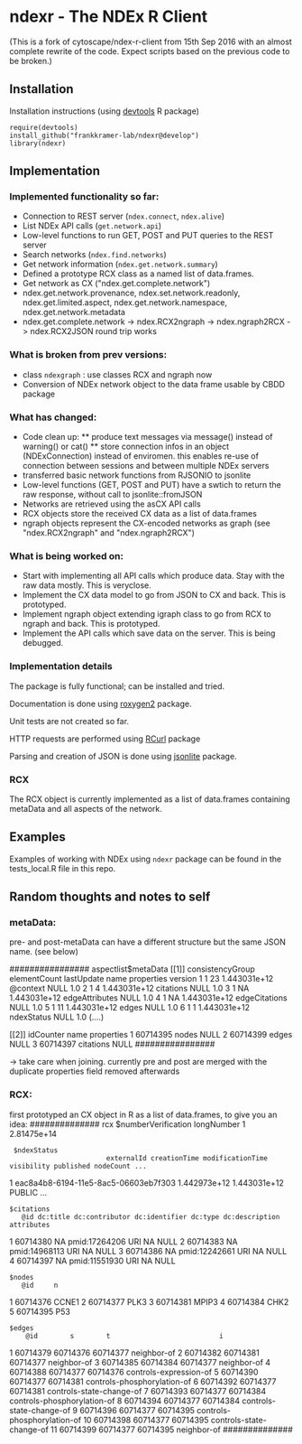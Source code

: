ndexr - The NDEx R Client
=============

(This is a fork of cytoscape/ndex-r-client from 15th Sep 2016 with an almost complete rewrite of the code. Expect scripts based on the previous code to be broken.)


Installation
--------------

Installation instructions (using [devtools](http://cran.r-project.org/web/packages/devtools/index.html) R package)

```
require(devtools)
install_github("frankkramer-lab/ndexr@develop")
library(ndexr)
```

Implementation
--------------

### Implemented functionality so far:

* Connection to REST server (`ndex.connect`, `ndex.alive`)
* List NDEx API calls (`get.network.api`)
* Low-level functions to run GET, POST and PUT queries to the REST server
* Search networks (`ndex.find.networks`)
* Get network information  (`ndex.get.network.summary`)
* Defined a prototype RCX class as a named list of data.frames.
* Get network as CX ("ndex.get.complete.network")
* ndex.get.network.provenance, ndex.set.network.readonly, ndex.get.limited.aspect, ndex.get.network.namespace, ndex.get.network.metadata
* ndex.get.complete.network -> ndex.RCX2ngraph -> ndex.ngraph2RCX -> ndex.RCX2JSON round trip works


### What is broken from prev versions:
* class `ndexgraph` : use classes RCX and ngraph now
* Conversion of NDEx network object to the data frame usable by CBDD package

### What has changed:
* Code clean up: 
** produce text messages via message() instead of warning() or cat()
** store connection infos in an object (NDExConnection) instead of enviromen. this enables re-use of connection between sessions and between multiple NDEx servers
* transferred basic network functions from RJSONIO to jsonlite
* Low-level functions (GET, POST and PUT) have a swtich to return the raw response, without call to jsonlite::fromJSON
* Networks are retrieved using the asCX API calls
* RCX objects store the received CX data as a list of data.frames
* ngraph objects represent the CX-encoded networks as graph (see "ndex.RCX2ngraph" and "ndex.ngraph2RCX")

### What is being worked on:
* Start with implementing all API calls which produce data. Stay with 
the raw data mostly. This is veryclose.
* Implement the CX data model to go from JSON to CX  and back. This is prototyped.
* Implement ngraph object extending igraph class to go from RCX to ngraph and back.  This is prototyped.
* Implement the API calls which save data on the server. This is being debugged.

### Implementation details

The package is fully functional; can be installed and tried.

Documentation is done using [roxygen2]() package.

Unit tests are not created so far.

HTTP requests are performed using [RCurl](http://cran.r-project.org/web/packages/RCurl/index.html) package

Parsing and creation of JSON is done using [jsonlite]() package.

### RCX 

The RCX object is currently implemented as a list of data.frames containing metaData and all aspects of the network.



Examples
--------------

Examples of working with NDEx using `ndexr` package can be found in the tests_local.R file in this repo.


Random thoughts and notes to self
--------------

### metaData: 

pre- and post-metaData can have a different structure but the same JSON name. (see below)

################
aspectlist$metaData
[[1]]
   consistencyGroup elementCount   lastUpdate              name properties version
1                 1           23 1.443031e+12          @context       NULL     1.0
2                 1            4 1.443031e+12         citations       NULL     1.0
3                 1           NA 1.443031e+12    edgeAttributes       NULL     1.0
4                 1           NA 1.443031e+12     edgeCitations       NULL     1.0
5                 1           11 1.443031e+12             edges       NULL     1.0
6                 1            1 1.443031e+12        ndexStatus       NULL     1.0
(....)

[[2]]
  idCounter      name properties
1  60714395     nodes       NULL
2  60714399     edges       NULL
3  60714397 citations       NULL
################

-> take care when joining. currently pre and post are merged with the duplicate properties field removed afterwards

### RCX:

 first prototyped an CX object in R as a list of data.frames, to give you an idea:
##############
rcx
    $numberVerification
       longNumber           1 2.81475e+14
    
     $ndexStatus
                            externalId creationTime modificationTime visibility published nodeCount ...
1 eac8a4b8-6194-11e5-8ac5-06603eb7f303 1.442973e+12     1.443031e+12     PUBLIC   ...

    $citations
       @id dc:title dc:contributor dc:identifier dc:type dc:description attributes
1 60714380                      NA pmid:17264206     URI             NA       NULL
2 60714383                      NA pmid:14968113     URI             NA       NULL
3 60714386                      NA pmid:12242661     URI             NA       NULL
4 60714397                      NA pmid:11551930     URI             NA       NULL

    $nodes
       @id     n
1 60714376 CCNE1
2 60714377  PLK3
3 60714381 MPIP3
4 60714384  CHK2
5 60714395   P53

    $edges
        @id        s        t                           i
1  60714379 60714376 60714377                 neighbor-of
2  60714382 60714381 60714377                 neighbor-of
3  60714385 60714384 60714377                 neighbor-of
4  60714388 60714377 60714376      controls-expression-of
5  60714390 60714377 60714381 controls-phosphorylation-of
6  60714392 60714377 60714381    controls-state-change-of
7  60714393 60714377 60714384 controls-phosphorylation-of
8  60714394 60714377 60714384    controls-state-change-of
9  60714396 60714377 60714395 controls-phosphorylation-of
10 60714398 60714377 60714395    controls-state-change-of
11 60714399 60714377 60714395                 neighbor-of
##############




